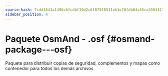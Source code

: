 ```yaml
---
source-hash: 7cdd1843a1496c6fcdbf19d2c6f07918511eb1e78fdb04c65ca35031179f1a60
sidebar_position: 4
---
```


# Paquete OsmAnd - .osf {#osmand-package---osf}
Paquete para distribuir copias de seguridad, complementos y mapas como contenedor para todos los demás archivos